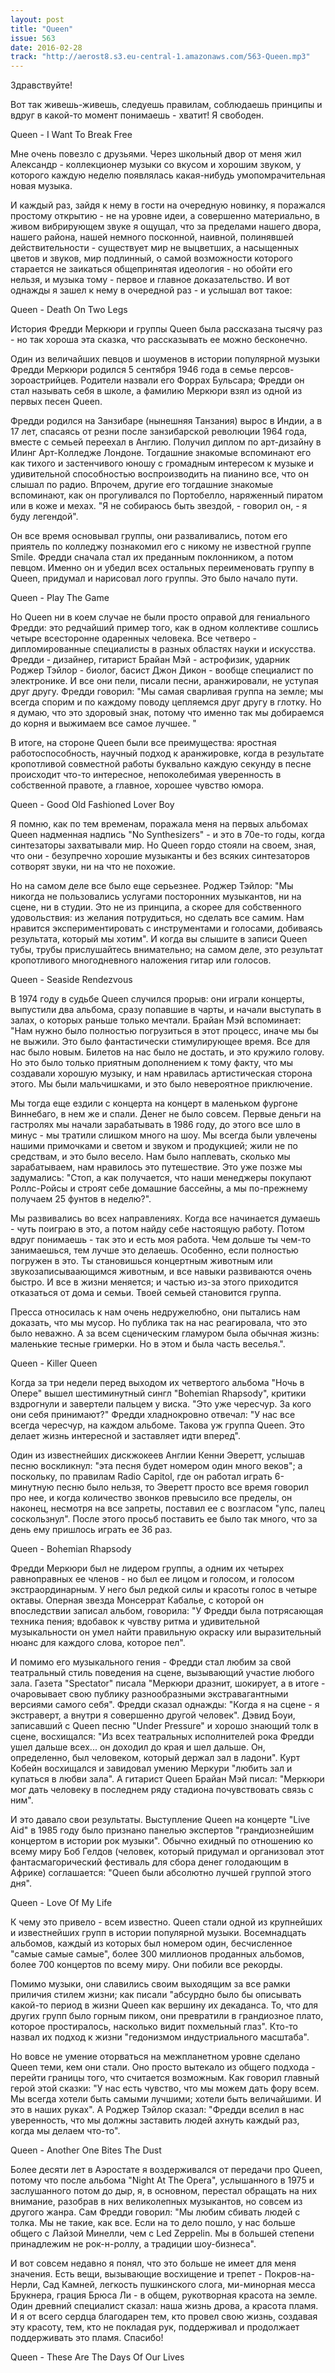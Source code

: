 ```yaml
---
layout: post
title: "Queen"
issue: 563
date: 2016-02-28
track: "http://aerost8.s3.eu-central-1.amazonaws.com/563-Queen.mp3"
---
```


Здравствуйте!

Вот так живешь-живешь, следуешь правилам, соблюдаешь принципы и вдруг в какой-то момент понимаешь - хватит! Я свободен.

Queen - I Want To Break Free

Мне очень повезло с друзьями. Через школьный двор от меня жил Александр - коллекционер музыки со вкусом и хорошим звуком, у которого каждую неделю появлялась какая-нибудь умопомрачительная новая музыка.

И каждый раз, зайдя к нему в гости на очередную новинку, я поражался простому открытию - не на уровне идеи, а совершенно материально, в живом вибрирующем звуке я ощущал, что за пределами нашего двора, нашего района, нашей немного посконной, наивной, полинявшей действительности - существует мир не выцветших, а насыщенных цветов и звуков, мир подлинный, о самой возможности которого старается не заикаться общепринятая идеология - но обойти его нельзя, и музыка тому - первое и главное доказательство. И вот однажды я зашел к нему в очередной раз - и услышал вот такое:

Queen - Death On Two Legs

История Фредди Меркюри и группы Queen была рассказана тысячу раз - но так хороша эта сказка, что рассказывать ее можно бесконечно.

Один из величайших певцов и шоуменов в истории популярной музыки Фредди Меркюри родился 5 сентября 1946 года в семье персов-зороастрийцев. Родители назвали его Форрах Бульсара; Фредди он стал называть себя в школе, а фамилию Меркюри взял из одной из первых песен Queen.

Фредди родился на Занзибаре (нынешняя Танзания) вырос в Индии, а в 17 лет, спасаясь от резни после занзибарской революции 1964 года, вместе с семьей переехал в Англию. Получил диплом по арт-дизайну в Илинг Арт-Колледже Лондоне. Тогдашние знакомые вспоминают его как тихого и застенчивого юношу с громадным интересом к музыке и удивительной способностью воспроизводить на пианино все, что он слышал по радио. Впрочем, другие его тогдашние знакомые вспоминают, как он прогуливался по Портобелло, наряженный пиратом или в коже и мехах. "Я не собираюсь быть звездой, - говорил он, - я буду легендой".

Он все время основывал группы, они разваливались, потом его приятель по колледжу познакомил его с никому не известной группе Smile. Фредди сначала стал их преданным поклонником, а потом певцом. Именно он и убедил всех остальных переименовать группу в Queen, придумал и нарисовал лого группы. Это было начало пути.

Queen - Play The Game

Но Queen ни в коем случае не были просто оправой для гениального Фредди: это редчайший пример того, как в одном коллективе сошлись четыре всесторонне одаренных человека. Все четверо - дипломированные специалисты в разных областях науки и искусства. Фредди - дизайнер, гитарист Брайан Мэй - астрофизик, ударник Роджер Тэйлор - биолог, басист Джон Дикон - вообще специалист по электронике. И все они пели, писали песни, аранжировали, не уступая друг другу. Фредди говорил: "Мы самая сварливая группа на земле; мы всегда спорим и по каждому поводу цепляемся друг другу в глотку. Но я думаю, что это здоровый знак, потому что именно так мы добираемся до корня и выжимаем все самое лучшее. "

В итоге, на стороне Queen были все преимущества: яростная работоспособность, научный подход к аранжировке, когда в результате кропотливой совместной работы буквально каждую секунду в песне происходит что-то интересное, непоколебимая уверенность в собственной правоте, а главное, хорошее чувство юмора.

Queen - Good Old Fashioned Lover Boy

Я помню, как по тем временам, поражала меня на первых альбомах Queen надменная надпись "No Synthesizers" - и это в 70е-то годы, когда синтезаторы захватывали мир. Но Queen гордо стояли на своем, зная, что они - безупречно хорошие музыканты и без всяких синтезаторов сотворят звуки, ни на что не похожие.

Но на самом деле все было еще серьезнее. Роджер Тэйлор: "Мы никогда не пользовались услугами посторонних музыкантов, ни на сцене, ни в студии. Это не из принципа, а скорее для собственного удовольствия: из желания потрудиться, но сделать все самим. Нам нравится экспериментировать с инструментами и голосами, добиваясь результата, который мы хотим". И когда вы слышите в записи Queen тубы, трубы прислушайтесь внимательно; на самом деле, это результат кропотливого многодневного наложения гитар или голосов.

Queen - Seaside Rendezvous

В 1974 году в судьбе Queen случился прорыв: они играли концерты, выпустили два альбома, сразу попавшие в чарты, и начали выступать в залах, о которых раньше только мечтали. Брайан Мэй вспоминает: "Нам нужно было полностью погрузиться в этот процесс, иначе мы бы не выжили. Это было фантастически стимулирующее время. Все для нас было новым. Билетов на нас было не достать, и это кружило голову. Но это было только приятным дополнением к тому факту, что мы создавали хорошую музыку, и нам нравилась артистическая сторона этого. Мы были мальчишками, и это было невероятное приключение.

Мы тогда еще ездили с концерта на концерт в маленьком фургоне Виннебаго, в нем же и спали. Денег не было совсем. Первые деньги на гастролях мы начали зарабатывать в 1986 году, до этого все шло в минус - мы тратили слишком много на шоу. Мы всегда были увлечены нашими примочками и светом и звуком и продукцией; жили не по средствам, и это было весело. Нам было наплевать, сколько мы зарабатываем, нам нравилось это путешествие. Это уже позже мы задумались: "Стоп, а как получается, что наши менеджеры покупают Роллс-Ройсы и строят себе домашние бассейны, а мы по-прежнему получаем 25 фунтов в неделю?".

Мы развивались во всех направлениях. Когда все начинается думаешь - чуть поиграю в это, а потом найду себе настоящую работу. Потом вдруг понимаешь - так это и есть моя работа. Чем дольше ты чем-то занимаешься, тем лучше это делаешь. Особенно, если полностью погружен в это. Ты становишься концертным животным или звукозаписываающимся животным, и все навыки развиваются очень быстро. И все в жизни меняется; и частью из-за этого приходится отказаться от дома и семьи. Твоей семьей становится группа.

Пресса относилась к нам очень недружелюбно, они пытались нам доказать, что мы мусор. Но публика так на нас реагировала, что это было неважно. А за всем сценическим гламуром была обычная жизнь: маленькие тесные гримерки. Но в этом и была часть веселья.".

Queen - Killer Queen

Когда за три недели перед выходом их четвертого альбома "Ночь в Опере" вышел шестиминутный сингл "Bohemian Rhapsody", критики вздрогнули и завертели пальцем у виска. "Это уже чересчур. За кого они себя принимают?" Фредди хладнокровно отвечал: "У нас все всегда чересчур, на каждом альбоме. Такова уж группа Queen. Это делает жизнь интересной и заставляет идти вперед".

Один из известнейших дискжокеев Англии Кенни Эверетт, услышав песню воскликнул: "эта песня будет номером один много веков"; а поскольку, по правилам Radio Capitol, где он работал играть 6-минутную песню было нельзя, то Эверетт просто все время говорил про нее, и когда количество звонков превысило все пределы, он наконец, несмотря на все запреты, поставил ее с возгласом "упс, палец соскользнул". После этого просьб поставить ее было так много, что за день ему пришлось играть ее 36 раз.

Queen - Bohemian Rhapsody

Фредди Меркюри был не лидером группы, а одним их четырех равноправных ее членов - но был ее лицом и голосом, и голосом экстраординарным. У него был редкой силы и красоты голос в четыре октавы. Оперная звезда Монсеррат Кабалье, с которой он впоследствии записал альбом, говорила: "У Фредди была потрясающая техника пения; вдобавок к чувству ритма и удивительной музыкальности он умел найти правильную окраску или выразительный нюанс для каждого слова, которое пел".

И помимо его музыкального гения - Фредди стал любим за свой театральный стиль поведения на сцене, вызывающий участие любого зала. Газета "Spectator" писала "Меркюри дразнит, шокирует, а в итоге - очаровывает свою публику разнообразными экстравагантными версиями самого себя". Фредди сказал однажды: "Когда я на сцене - я экстраверт, а внутри я совершенно другой человек". Дэвид Боуи, записавший с Queen песню "Under Pressure" и хорошо знающий толк в сцене, восхищался: "Из всех театральных исполнителей рока Фредди ушел дальше всех... он доходил до края и шел дальше. Он, определенно, был человеком, который держал зал в ладони". Курт Кобейн восхищался и завидовал умению Меркури "любить зал и купаться в любви зала". А гитарист Queen Брайан Мэй писал: "Меркюри мог дать человеку в последнем ряду стадиона почувствовать связь с ним".

И это давало свои результаты. Выступление Queen на концерте "Live Aid" в 1985 году было признано панелью экспертов "грандиознейшим концертом в истории рок музыки". Обычно ехидный по отношению ко всему миру Боб Гелдов (человек, который придумал и организовал этот фантасмагорический фестиваль для сбора денег голодающим в Африке) соглашается: "Queen были абсолютно лучшей группой этого дня".

Queen - Love Of My Life

К чему это привело - всем известно. Queen стали одной из крупнейших и известнейших групп в истории популярной музыки. Восемнадцать альбомов, каждый из которых был номером один, бесчисленное "самые самые самые", более 300 миллионов проданных альбомов, более 700 концертов по всему миру. Они побили все рекорды.

Помимо музыки, они славились своим выходящим за все рамки приличия стилем жизни; как писали "абсурдно было бы описывать какой-то период в жизни Queen как вершину их декаданса. То, что для других групп было горным пиком, они превратили в грандиозное плато, которое простиралось, насколько видит похмельный глаз". Кто-то назвал их подход к жизни "гедонизмом индустриального масштаба".

Но вовсе не умение оторваться на межпланетном уровне сделано Queen теми, кем они стали. Оно просто вытекало из общего подхода - перейти границы того, что считается возможным. Как говорил главный герой этой сказки: "У нас есть чувство, что мы можем дать фору всем. Мы всегда хотели быть самыми лучшими; хотели быть величайшими. И это в наших руках". А Роджер Тэйлор сказал: "Фредди вселил в нас уверенность, что мы должны заставить людей ахнуть каждый раз, когда мы делаем что-то".

Queen - Another One Bites The Dust

Более десяти лет в Аэростате я воздерживался от передачи про Queen, потому что после альбома "Night At The Opera", услышанного в 1975 и заслушанного потом до дыр, я, в основном, перестал обращать на них внимание, разобрав в них великолепных музыкантов, но совсем из другого жанра. Сам Фредди говорил: "Мы любим сбивать людей с толка. Мы не такие, как все. Если на то дело пошло, у нас больше общего с Лайзой Минелли, чем с Led Zeppelin. Мы в большей степени принадлежим не рок-н-роллу, а традиции шоу-бизнеса".

И вот совсем недавно я понял, что это больше не имеет для меня значения. Есть вещи, вызывающие восхищение и трепет - Покров-на-Нерли, Сад Камней, легкость пушкинского слога, ми-минорная месса Брукнера, грация Брюса Ли - в общем, рукотворная красота на земле. Один древний специалист сказал: наша жизнь дрова, а красота пламя. И я от всего сердца благодарен тем, кто провел свою жизнь, создавая эту красоту, тем, кто не покладая рук, поддерживал и продолжает поддерживать это пламя. Спасибо!

Queen - These Are The Days Of Our Lives
